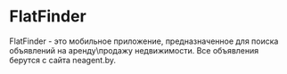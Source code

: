 # FlatFinder
FlatFinder - это мобильное приложение, предназначенное для поиска объявлений на аренду\продажу недвижимости. Все объявления берутся с сайта neagent.by.
